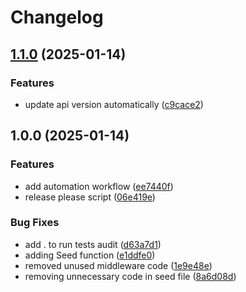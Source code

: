 # Changelog

## [1.1.0](https://github.com/vlkhvnn/GopherNetwork/compare/v1.0.0...v1.1.0) (2025-01-14)


### Features

* update api version automatically ([c9cace2](https://github.com/vlkhvnn/GopherNetwork/commit/c9cace2a43576de84342adf9494b6fe75ebde7e9))

## 1.0.0 (2025-01-14)


### Features

* add automation workflow ([ee7440f](https://github.com/vlkhvnn/GopherNetwork/commit/ee7440fc236db6e5f3d7221faa2f794233eeaa10))
* release please script ([06e419e](https://github.com/vlkhvnn/GopherNetwork/commit/06e419ebbb09ee8c9a9cc69484e0b79c31dad01d))


### Bug Fixes

* add . to run tests audit ([d63a7d1](https://github.com/vlkhvnn/GopherNetwork/commit/d63a7d1d2ddd87688abcaf8a51111d8ecd2e131e))
* adding Seed function ([e1ddfe0](https://github.com/vlkhvnn/GopherNetwork/commit/e1ddfe0303ba3457b60c28bf078a8873a9eadc54))
* removed unused middleware code ([1e9e48e](https://github.com/vlkhvnn/GopherNetwork/commit/1e9e48edd1d8e71f75ff85d7e73aceac263cfc21))
* removing unnecessary code in seed file ([8a6d08d](https://github.com/vlkhvnn/GopherNetwork/commit/8a6d08d05d65b56735c6b709a2ed0f5994f30445))
